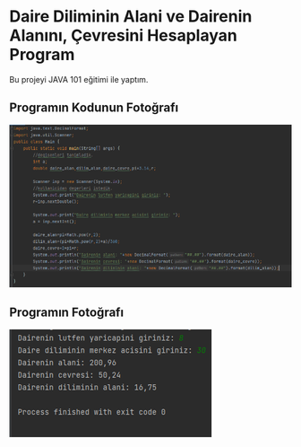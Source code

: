 # Daire Diliminin Alani ve Dairenin Alanını, Çevresini Hesaplayan Program
Bu projeyi JAVA 101 eğitimi ile yaptım.

## Programın Kodunun Fotoğrafı
![kod fotografi](images/program-kodları.png)

## Programın Fotoğrafı
![kodlarin fotografi](images/program.png)

